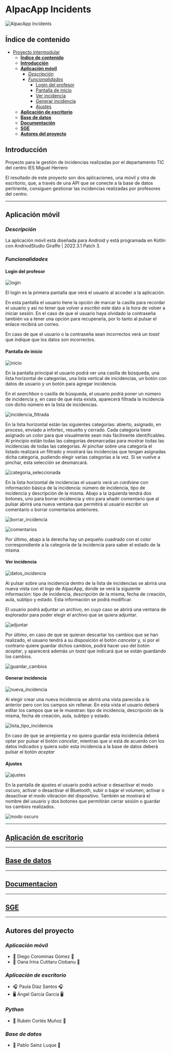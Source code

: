 # AlpacApp Incidents

![AlpacApp Incidents](https://github.com/Kangelx/AplicacionMovil-Proyecto-2024-2025/assets/92816033/19ea4930-cdb6-41e9-ae77-a4d0a5e7b101)

## **Índice de contenido**
- [Proyecto intermodular](#proyecto-intermodular)
  - [**Índice de contenido**](#índice-de-contenido)
  - [**Introducción**](#introducción)
  - [**Aplicación móvil**](#aplicación-móvil)
    - [*Descripción*](#descripción)
    - [*Funcionalidades*](#funcionalidades)
      - [Login del profesor](#login-del-profesor)
      - [Pantalla de inicio](#pantalla-de-inicio)
      - [Ver incidencia](#ver-incidencia)
      - [Generar incidencia](#generar-incidencia)
      - [Ajustes](#ajustes)
  - [**Aplicación de escritorio**](#aplicación-de-escritorio)
  - [**Base de datos**](#base-de-datos)
  - [**Documentación**](#documentación)
  - [**SGE**](#sge)
  - [**Autores del proyecto**](#autores-del-proyecto)


## **Introducción**

Proyecto para le gestión de incidencias realizadas por el departamento TIC del centro IES Miguel Herrero

El resultado de este proyecto son dos aplicaciones, una móvil y otra de escritorio, que, a través de una API que se conecte a la base de datos pertinente, consiguen gestionar las incidencias realizadas por profesores del centro.

---

## **Aplicación móvil**
### *Descripción*
La aplicación móvil está diseñada para Android y está programada en Kotlin con AndriodStudio Giraffe | 2022.3.1 Patch 3.

### *Funcionalidades*
#### Login del profesor

![login](https://github.com/Kangelx/AplicacionMovil-Proyecto-2024-2025/assets/92816033/2fe0a7cc-4fa4-4d42-84d1-e92f52aab6b9)


El login es la primera pantalla que verá el usuario al acceder a la aplicación.

En esta pantalla el usuario tiene la opción de marcar la casilla para recordar el usuario y así no tener que volver a escribir este dato a la hora de volver a iniciar sesión. En el caso de que el usuario haya olvidado la contraseña también va a tener una opción para recuperarla, por lo tanto al pulsar el enlace recibirá un correo.



En caso de que el usuario o la contraseña sean incorrectos verá un *toast* que indique que los datos son incorrectos.



#### Pantalla de inicio

![inicio](https://github.com/Kangelx/AplicacionMovil-Proyecto-2024-2025/assets/92816033/ece3ceb1-f1c1-4606-88d1-b3104e838683)

En la pantalla principal el usuario podrá ver una casilla de búsqueda, una lista horizontal de categorías, una lista vertical de inicidencias, un botón con datos de usuario y un botón para agregar incidencia.

En el *searchbox* o casilla de búsqueda, el usuario podrá poner un número de incidencia y, en caso de que ésta exista, aparecerá filtrada la incidencia con dicho número en la lista de incidencias.

![incidencia_filtrada](https://github.com/Kangelx/AplicacionMovil-Proyecto-2024-2025/assets/92816033/a71d1cbd-e041-4430-bdcf-63beed7400d3)

En la lista horizontal están las siguientes categorías: abierto, asignado, en proceso, enviado a infortec, resuelto y cerrado. Cada categoría tiene asignado un color para que visualmente sean más fácilmente identificables. Al principio están todas las categorías desmarcadas para mostrar todas las incidencias de todas las categorías. Al pinchar sobre una categoría el listado realizará un filtrado y mostrará las incidencias que tengan asignadas dicha categoría, pudiendo elegir varias categorías a la vez. Si se vuelve a pinchar, esta selección se desmarcará.

![categoria_seleccionada](https://github.com/Kangelx/AplicacionMovil-Proyecto-2024-2025/assets/92816033/ead0d04f-e508-455d-b9a4-749151b8f51e)

En la lista horizontal de incidencias el usuario verá un *cardview* con información básica de la incidencia: número de incidencia, tipo de incidencia y descripción de la misma. Abajo a la izquierda tendrá dos botones, uno para borrar incidencia y otro para añadir comentario que al pulsar abrirá una nueva ventana que permitirá al usuario escribir un comentario o borrar comentarios anteriores.

![borrar_incidencia](https://github.com/Kangelx/AplicacionMovil-Proyecto-2024-2025/assets/92816033/8e8415fb-4ac9-4e81-8bbf-162bcd08215e)


![comentarios](https://github.com/Kangelx/AplicacionMovil-Proyecto-2024-2025/assets/92816033/769ffe6c-1be6-4fdb-a7b9-93845b91d9d6)

Por último, abajo a la derecha hay un pequeño cuadrado con el color correspondiente a la categoría de la incidencia para saber el estado de la misma

#### Ver incidencia
![datos_incidencia](https://github.com/Kangelx/AplicacionMovil-Proyecto-2024-2025/assets/92816033/8c5697fd-36c2-41fc-b068-b651f1bf4125)

Al pulsar sobre una incidencia dentro de la lista de incidencias se abrirá una nueva vista con el logo de AlpacApp, donde se verá la siguiente información: tipo de incidencia, descripción de la misma, fecha de creación, aula, subtipo y estado. Esta información se podrá modificar.

El usuario podrá adjuntar un archivo, en cuyo caso se abrirá una ventana de explorador para poder elegir el archivo que se quiera adjuntar.

![adjuntar](https://github.com/Kangelx/AplicacionMovil-Proyecto-2024-2025/assets/92816033/35c549f6-608d-443c-a58e-473c81642618)

Por último, en caso de que se quieran descartar los cambios que se han realizado, el usuario tendrá a su disposición el botón *cancelar* y, si por el contrario quiere guardar dichos cambios, podrá hacer uso del botón *aceptar*, y aparecerá además un *toast* que indicará que se están guardando los cambios.

![guardar_cambios](https://github.com/Kangelx/AplicacionMovil-Proyecto-2024-2025/assets/92816033/1734039b-f8a7-4088-8709-88b47a2b0705)

#### Generar incidencia
![nueva_incidencia](https://github.com/Kangelx/AplicacionMovil-Proyecto-2024-2025/assets/92816033/86711b23-9a50-4f5c-a682-66d3ae261a2f)

Al elegir crear una nueva incidencia se abrirá una vista parecida a la anterior pero con los campos sin rellenar. En esta vista el usuario deberá editar los campos que se le muestran: tipo de incidencia, descripción de la misma, fecha de creación, aula, subtipo y estado.

![lista_tipo_incidencia](https://github.com/Kangelx/AplicacionMovil-Proyecto-2024-2025/assets/92816033/795f4197-ddff-4f9a-baa1-615e881ae98b)

En caso de que se arrepienta y no quiera guardar esta incidencia deberá optar por pulsar el botón *cancelar*, mientras que si está de acuerdo con los datos indicados y quiera subir esta incidencia a la base de datos deberá pulsar el botón *aceptar*

#### Ajustes
![ajustes](https://github.com/Kangelx/AplicacionMovil-Proyecto-2024-2025/assets/92816033/7cfe9c80-53cc-47de-9dda-6f058cfa249f)

En la pantalla de ajustes el usuario podrá activar o desactivar el modo oscuro, activar o desactivar el Bluetooth, subir o bajar el volumen, activar o desactivar el modo vibración del dispositivo. También se mostrará el nombre del usuario y dos botones que permitirán cerrar sesión o guardar los cambios realizados.

![modo oscuro](https://github.com/Kangelx/AplicacionMovil-Proyecto-2024-2025/assets/92816033/021bad95-9b25-4a9a-8a2d-93e4212d8ae8)

---

## [Aplicación de escritorio](https://github.com/Kangelx/AplicacionEscritorio-Proyecto-2024-2025/blob/main/README.md "Aplicación de escritorio")

---

## [Base de datos](https://github.com/Kangelx/Base-de-datos-Proyecto-2024-2025/blob/main/README.md "Base de datos")

---

## [Documentacion](https://github.com/Kangelx/Documentacion-Proyecto-2024-2025 "Documentación")

---

## [SGE](https://github.com/Kangelx/SGE-Proyecto-2024/blob/main/README.md "SGE")

---

## **Autores del proyecto**
### *Aplicación móvil*
- :iphone: Diego Corominas Gómez :iphone:
- :llama: Oana Irina Cutitaru Ciobanu :llama:

### *Aplicación de escritorio*
- :headphones: Paula Díaz Santos :headphones:
- :desktop_computer: Ángel García García :desktop_computer:

### *Python*
- :snake: Rubén Cortés Muñoz :snake:

### *Base de datos*
- :file_folder: Pablo Sainz Luque :file_folder:
